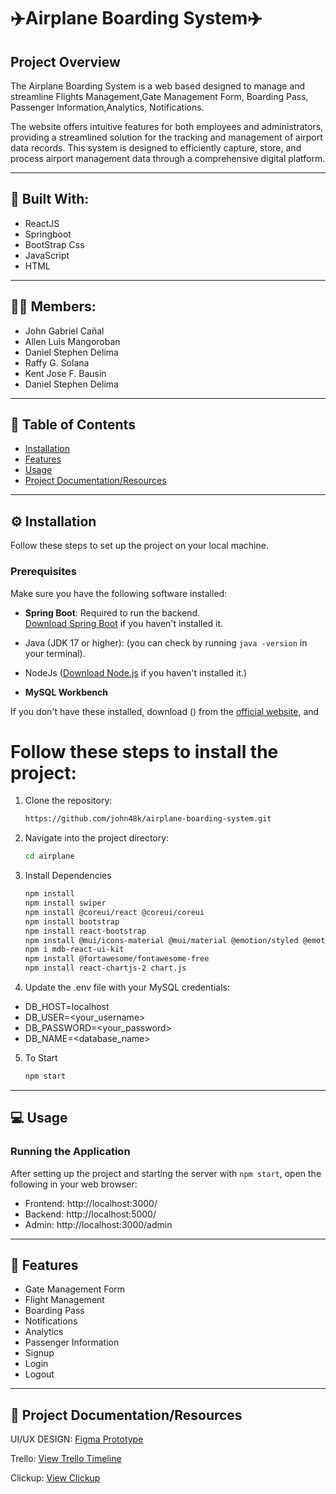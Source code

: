 # ✈️Airplane Boarding System✈️

## Project Overview

The Airplane Boarding System is a web based designed to manage and streamline Flights Management,Gate Management Form, Boarding Pass, Passenger Information,Analytics, Notifications.

The website offers intuitive features for both employees and administrators, providing a streamlined solution for the tracking and management of airport data records. This system is designed to efficiently capture, store, and process airport management data through a comprehensive digital platform.

---

## 🔨 Built With:
- ReactJS
- Springboot
- BootStrap Css
- JavaScript
- HTML
---

## 🙋‍♂️ Members:
- John Gabriel Cañal
- Allen Luis Mangoroban
- Daniel Stephen Delima
- Raffy G. Solana
- Kent Jose F. Bausin
- Daniel Stephen Delima
---

## 🚀 Table of Contents

- [Installation](#installation)
- [Features](#Features)
- [Usage](#usage)
- [Project Documentation/Resources](#Documentation)

---

## ⚙️ Installation

Follow these steps to set up the project on your local machine.

### Prerequisites

Make sure you have the following software installed:

- **Spring Boot**: Required to run the backend.  
  [Download Spring Boot](https://spring.io/projects/spring-boot) if you haven't installed it.

- Java (JDK 17 or higher): (you can check by running `java -version`  in your terminal).
- NodeJs ([Download Node.js](https://nodejs.org/) if you haven't installed it.) 
- **MySQL Workbench**
  
If you don't have these installed, download () from the [official website](), and 

<h1>Follow these steps to install the project:</h1>

1. Clone the repository:
    ```bash
    https://github.com/john48k/airplane-boarding-system.git
    ```
2. Navigate into the project directory:
    ```bash
    cd airplane
    ```
   
3. Install Dependencies
    ```bash
    npm install
    npm install swiper
    npm install @coreui/react @coreui/coreui
    npm install bootstrap
    npm install react-bootstrap
    npm install @mui/icons-material @mui/material @emotion/styled @emotion/react
    npm i mdb-react-ui-kit
    npm install @fortawesome/fontawesome-free
    npm install react-chartjs-2 chart.js
    ```
    
4. Update the .env file with your MySQL credentials:
- DB_HOST=localhost
- DB_USER=<your_username>
- DB_PASSWORD=<your_password>
- DB_NAME=<database_name>



5. To Start
    ```bash
    npm start
    ```
---

## 💻 Usage

### Running the Application
After setting up the project and starting the server with `npm start`, open the following in your web browser:

- Frontend: http://localhost:3000/
- Backend: http://localhost:5000/
- Admin: http://localhost:3000/admin

---

## 📌 Features

- Gate Management Form
- Flight Management
- Boarding Pass
- Notifications
- Analytics
- Passenger Information
- Signup
- Login
- Logout

---


## 📝 Project Documentation/Resources

UI/UX DESIGN: [Figma Prototype](https://www.figma.com/design/0e5BfOdvtAELFK7U6jpDsq/Tripma---Flight-booking-web-app-(Community))

Trello: [View Trello Timeline](https://trello.com/b/Kq2AFuhk/airlane-boarding-system)

Clickup: [View Clickup](https://drive.google.com/file/d/1WhFnhzwXh_JXbuH18tJD9ri-ZCCkUzlR/view)


